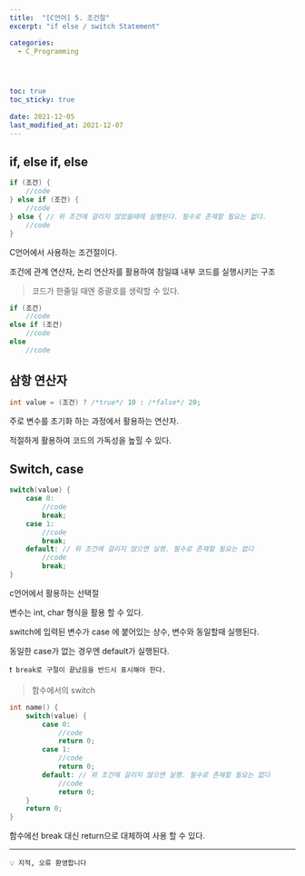 ```yaml
---
title:  "[C언어] 5. 조건절"
excerpt: "if else / switch Statement"

categories:
  - C_Programming




toc: true
toc_sticky: true
 
date: 2021-12-05
last_modified_at: 2021-12-07
---
```



## if, else if, else

```c
if (조건) {
    //code
} else if (조건) {
    //code
} else { // 위 조건에 걸리지 않았을때에 실행된다. 필수로 존재할 필요는 없다.
    //code
}
```

C언어에서 사용하는 조건절이다. 

조건에 관계 연산자, 논리 연산자를 활용하여 참일떄 내부 코드를 실행시키는 구조

> 코드가 한줄일 때엔 중괄호를 생략할 수 있다.
> 

```c
if (조건) 
    //code
else if (조건) 
    //code
else 
    //code

```

## 삼항 연산자

```c
int value = (조건) ? /*true*/ 10 : /*false*/ 20;
```

주로 변수를 초기화 하는 과정에서 활용하는 연산자.

적절하게 활용하여 코드의 가독성을 높힐 수 있다.

## Switch, case

```c
switch(value) {
    case 0:
        //code
        break;
    case 1:
        //code
        break;
    default: // 위 조건에 걸리지 않으면 실행. 필수로 존재할 필요는 없다
        //code
        break;
}
```

c언어에서 활용하는 선택절

변수는 int, char 형식을 활용 할 수 있다.

switch에 입력된 변수가 case 에 붙어있는 상수, 변수와 동일할때 실행된다.

동일한 case가 없는 경우엔 default가 실행된다.

```
❗ break로 구절이 끝났음을 반드시 표시해야 한다.
```

> 함수에서의 switch
> 

```c
int name() {
    switch(value) {
        case 0:
            //code
            return 0;
        case 1:
            //code
            return 0;
        default: // 위 조건에 걸리지 않으면 실행. 필수로 존재할 필요는 없다
            //code
            return 0;
    }
    return 0;
}
```

함수에선 break 대신 return으로 대체하여 사용 할 수 있다.


---

```
💡 지적, 오류 환영합니다
```
